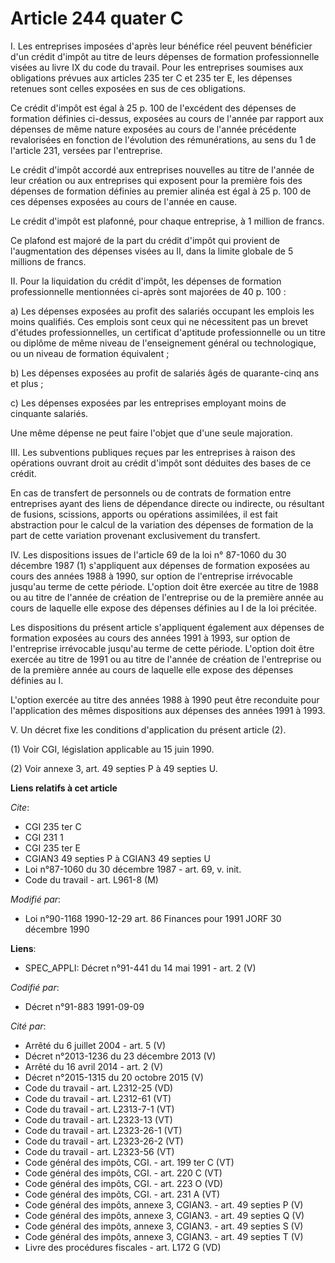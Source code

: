 # Article 244 quater C

I. Les entreprises imposées d'après leur bénéfice réel peuvent bénéficier d'un crédit d'impôt au titre de leurs dépenses de
formation professionnelle visées au livre IX du code du travail. Pour les entreprises soumises aux obligations prévues aux
articles 235 ter C et 235 ter E, les dépenses retenues sont celles exposées en sus de ces obligations.

Ce crédit d'impôt est égal à 25 p. 100 de l'excédent des dépenses de formation définies ci-dessus, exposées au cours de
l'année par rapport aux dépenses de même nature exposées au cours de l'année précédente revalorisées en fonction de
l'évolution des rémunérations, au sens du 1 de l'article 231, versées par l'entreprise.

Le crédit d'impôt accordé aux entreprises nouvelles au titre de l'année de leur création ou aux entreprises qui exposent pour
la première fois des dépenses de formation définies au premier alinéa est égal à 25 p. 100 de ces dépenses exposées au cours
de l'année en cause.

Le crédit d'impôt est plafonné, pour chaque entreprise, à 1 million de francs.

Ce plafond est majoré de la part du crédit d'impôt qui provient de l'augmentation des dépenses visées au II, dans la limite
globale de 5 millions de francs.

II. Pour la liquidation du crédit d'impôt, les dépenses de formation professionnelle mentionnées ci-après sont majorées de 40
p. 100 :

a) Les dépenses exposées au profit des salariés occupant les emplois les moins qualifiés. Ces emplois sont ceux qui ne
nécessitent pas un brevet d'études professionnelles, un certificat d'aptitude professionnelle ou un titre ou diplôme de même
niveau de l'enseignement général ou technologique, ou un niveau de formation équivalent ;

b) Les dépenses exposées au profit de salariés âgés de quarante-cinq ans et plus ;

c) Les dépenses exposées par les entreprises employant moins de cinquante salariés.

Une même dépense ne peut faire l'objet que d'une seule majoration.

III. Les subventions publiques reçues par les entreprises à raison des opérations ouvrant droit au crédit d'impôt sont
déduites des bases de ce crédit.

En cas de transfert de personnels ou de contrats de formation entre entreprises ayant des liens de dépendance directe ou
indirecte, ou résultant de fusions, scissions, apports ou opérations assimilées, il est fait abstraction pour le calcul de la
variation des dépenses de formation de la part de cette variation provenant exclusivement du transfert.

IV. Les dispositions issues de l'article 69 de la loi n° 87-1060 du 30 décembre 1987 (1) s'appliquent aux dépenses de
formation exposées au cours des années 1988 à 1990, sur option de l'entreprise irrévocable jusqu'au terme de cette période.
L'option doit être exercée au titre de 1988 ou au titre de l'année de création de l'entreprise ou de la première année au
cours de laquelle elle expose des dépenses définies au I de la loi précitée.

Les dispositions du présent article s'appliquent également aux dépenses de formation exposées au cours des années 1991 à
1993, sur option de l'entreprise irrévocable jusqu'au terme de cette période. L'option doit être exercée au titre de 1991 ou
au titre de l'année de création de l'entreprise ou de la première année au cours de laquelle elle expose des dépenses
définies au I.

L'option exercée au titre des années 1988 à 1990 peut être reconduite pour l'application des mêmes dispositions aux dépenses
des années 1991 à 1993.

V. Un décret fixe les conditions d'application du présent article (2).

(1) Voir CGI, législation applicable au 15 juin 1990.

(2) Voir annexe 3, art. 49 septies P à 49 septies U.

**Liens relatifs à cet article**

_Cite_:

  - CGI  235 ter C
  - CGI 231 1
  - CGI 235 ter E
  - CGIAN3 49 septies P à CGIAN3 49 septies U
  - Loi n°87-1060 du 30 décembre 1987 - art. 69, v. init.
  - Code du travail - art. L961-8 (M)

_Modifié par_:

  - Loi n°90-1168 1990-12-29 art. 86 Finances pour 1991 JORF 30 décembre 1990

**Liens**:

  - SPEC_APPLI: Décret n°91-441 du 14 mai 1991 - art. 2 (V)

_Codifié par_:

  - Décret n°91-883 1991-09-09

_Cité par_:

  - Arrêté du 6 juillet 2004 - art. 5 (V)
  - Décret n°2013-1236 du 23 décembre 2013 (V)
  - Arrêté du 16 avril 2014 - art. 2 (V)
  - Décret n°2015-1315 du 20 octobre 2015 (V)
  - Code du travail - art. L2312-25 (VD)
  - Code du travail - art. L2312-61 (VT)
  - Code du travail - art. L2313-7-1 (VT)
  - Code du travail - art. L2323-13 (VT)
  - Code du travail - art. L2323-26-1 (VT)
  - Code du travail - art. L2323-26-2 (VT)
  - Code du travail - art. L2323-56 (VT)
  - Code général des impôts, CGI. - art. 199 ter C (VT)
  - Code général des impôts, CGI. - art. 220 C (VT)
  - Code général des impôts, CGI. - art. 223 O (VD)
  - Code général des impôts, CGI. - art. 231 A (VT)
  - Code général des impôts, annexe 3, CGIAN3. - art. 49 septies P (V)
  - Code général des impôts, annexe 3, CGIAN3. - art. 49 septies Q (V)
  - Code général des impôts, annexe 3, CGIAN3. - art. 49 septies S (V)
  - Code général des impôts, annexe 3, CGIAN3. - art. 49 septies T (V)
  - Livre des procédures fiscales - art. L172 G (VD)
